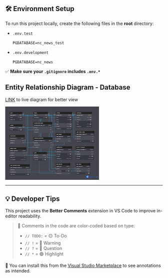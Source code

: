 ## 🛠 Environment Setup

To run this project locally, create the following files in the **root** directory:

- `.env.test`  
  ```
  PGDATABASE=nc_news_test
  ```
- `.env.development`  
  ```
  PGDATABASE=nc_news
  ```

✅ **Make sure your `.gitignore` includes `.env.*`**

## Entity Relationship Diagram - Database
[LINK](https://dbdiagram.io/d/NC-News-683992adbd74709cb74712d4) to live diagram for better view  

<img src="DOCS/nc-news-erd-diagram.png" alt="NC News ERD Diagram" width="300" height="auto" />



---

## 💡 Developer Tips

This project uses the **Better Comments** extension in VS Code to improve in-editor readability.

> 💬 Comments in the code are color-coded based on type:  
> - `// TODO:` = 🟡 To-Do  
> - `// !` = 🔴 Warning  
> - `// ?` = 🔵 Question  
> - `// *` = 🟢 Highlight

🔧 You can install this from the [Visual Studio Marketplace](https://marketplace.visualstudio.com/items?itemName=aaron-bond.better-comments) to see annotations as intended.

